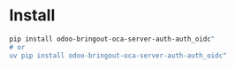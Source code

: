 # Install

```bash
pip install odoo-bringout-oca-server-auth-auth_oidc"
# or
uv pip install odoo-bringout-oca-server-auth-auth_oidc"
```
